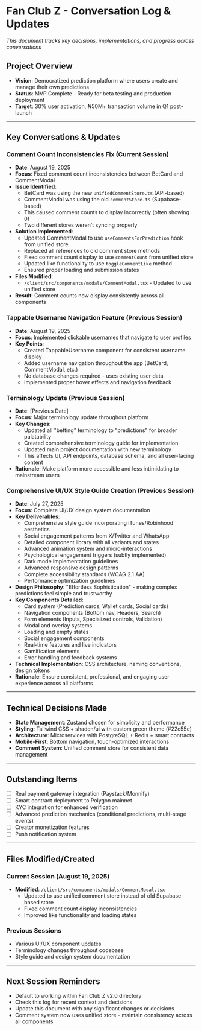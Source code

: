 # Fan Club Z - Conversation Log & Updates

*This document tracks key decisions, implementations, and progress across conversations*

## Project Overview
- **Vision**: Democratized prediction platform where users create and manage their own predictions
- **Status**: MVP Complete - Ready for beta testing and production deployment
- **Target**: 30% user activation, ₦50M+ transaction volume in Q1 post-launch

---

## Key Conversations & Updates

### Comment Count Inconsistencies Fix (Current Session)
- **Date**: August 19, 2025
- **Focus**: Fixed comment count inconsistencies between BetCard and CommentModal
- **Issue Identified**:
  - BetCard was using the new `unifiedCommentStore.ts` (API-based)
  - CommentModal was using the old `commentStore.ts` (Supabase-based)
  - This caused comment counts to display incorrectly (often showing 0)
  - Two different stores weren't syncing properly
- **Solution Implemented**:
  - Updated CommentModal to use `useCommentsForPrediction` hook from unified store
  - Replaced all references to old comment store methods
  - Fixed comment count display to use `commentCount` from unified store
  - Updated like functionality to use `toggleCommentLike` method
  - Ensured proper loading and submission states
- **Files Modified**:
  - `/client/src/components/modals/CommentModal.tsx` - Updated to use unified store
- **Result**: Comment counts now display consistently across all components

### Tappable Username Navigation Feature (Previous Session)
- **Date**: August 19, 2025
- **Focus**: Implemented clickable usernames that navigate to user profiles
- **Key Points**:
  - Created TappableUsername component for consistent username display
  - Added username navigation throughout the app (BetCard, CommentModal, etc.)
  - No database changes required - uses existing user data
  - Implemented proper hover effects and navigation feedback

### Terminology Update (Previous Session)
- **Date**: [Previous Date]
- **Focus**: Major terminology update throughout platform
- **Key Changes**:
  - Updated all "betting" terminology to "predictions" for broader palatability
  - Created comprehensive terminology guide for implementation
  - Updated main project documentation with new terminology
  - This affects UI, API endpoints, database schema, and all user-facing content
- **Rationale**: Make platform more accessible and less intimidating to mainstream users

### Comprehensive UI/UX Style Guide Creation (Previous Session)
- **Date**: July 27, 2025
- **Focus**: Complete UI/UX design system documentation
- **Key Deliverables**:
  - Comprehensive style guide incorporating iTunes/Robinhood aesthetics
  - Social engagement patterns from X/Twitter and WhatsApp
  - Detailed component library with all variants and states
  - Advanced animation system and micro-interactions
  - Psychological engagement triggers (subtly implemented)
  - Dark mode implementation guidelines
  - Advanced responsive design patterns
  - Complete accessibility standards (WCAG 2.1 AA)
  - Performance optimization guidelines
- **Design Philosophy**: "Effortless Sophistication" - making complex predictions feel simple and trustworthy
- **Key Components Detailed**:
  - Card system (Prediction cards, Wallet cards, Social cards)
  - Navigation components (Bottom nav, Headers, Search)
  - Form elements (Inputs, Specialized controls, Validation)
  - Modal and overlay systems
  - Loading and empty states
  - Social engagement components
  - Real-time features and live indicators
  - Gamification elements
  - Error handling and feedback systems
- **Technical Implementation**: CSS architecture, naming conventions, design tokens
- **Rationale**: Ensure consistent, professional, and engaging user experience across all platforms

---

## Technical Decisions Made
- **State Management**: Zustand chosen for simplicity and performance
- **Styling**: Tailwind CSS + shadcn/ui with custom green theme (#22c55e)
- **Architecture**: Microservices with PostgreSQL + Redis + smart contracts
- **Mobile-First**: Bottom navigation, touch-optimized interactions
- **Comment System**: Unified comment store for consistent data management

---

## Outstanding Items
- [ ] Real payment gateway integration (Paystack/Monnify)
- [ ] Smart contract deployment to Polygon mainnet
- [ ] KYC integration for enhanced verification
- [ ] Advanced prediction mechanics (conditional predictions, multi-stage events)
- [ ] Creator monetization features
- [ ] Push notification system

---

## Files Modified/Created

### Current Session (August 19, 2025)
- **Modified**: `/client/src/components/modals/CommentModal.tsx`
  - Updated to use unified comment store instead of old Supabase-based store
  - Fixed comment count display inconsistencies
  - Improved like functionality and loading states

### Previous Sessions
- Various UI/UX component updates
- Terminology changes throughout codebase
- Style guide and design system documentation

---

## Next Session Reminders
- Default to working within Fan Club Z v2.0 directory
- Check this log for recent context and decisions
- Update this document with any significant changes or decisions
- Comment system now uses unified store - maintain consistency across all components
